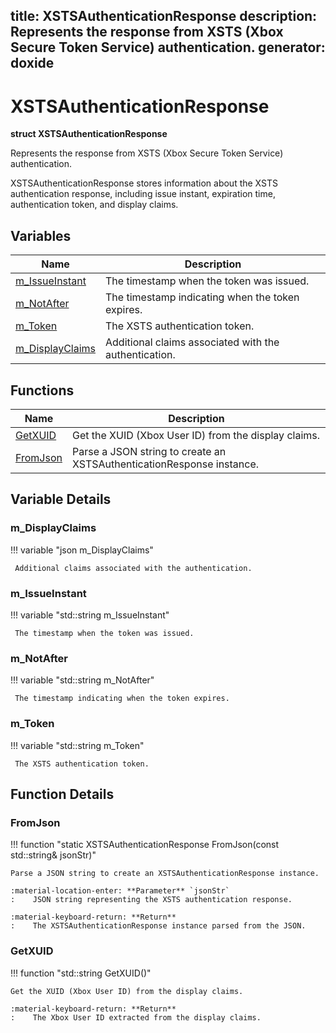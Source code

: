 title: XSTSAuthenticationResponse
description: Represents the response from XSTS (Xbox Secure Token Service) authentication.
generator: doxide
---


# XSTSAuthenticationResponse

**struct XSTSAuthenticationResponse**



Represents the response from XSTS (Xbox Secure Token Service) authentication.

XSTSAuthenticationResponse stores information about the XSTS authentication response,
including issue instant, expiration time, authentication token, and display claims.


## Variables

| Name | Description |
| ---- | ----------- |
| [m_IssueInstant](#m_IssueInstant) |  The timestamp when the token was issued. |
| [m_NotAfter](#m_NotAfter) |  The timestamp indicating when the token expires. |
| [m_Token](#m_Token) |  The XSTS authentication token. |
| [m_DisplayClaims](#m_DisplayClaims) |  Additional claims associated with the authentication. |

## Functions

| Name | Description |
| ---- | ----------- |
| [GetXUID](#GetXUID) | Get the XUID (Xbox User ID) from the display claims. |
| [FromJson](#FromJson) | Parse a JSON string to create an XSTSAuthenticationResponse instance. |

## Variable Details

### m_DisplayClaims<a name="m_DisplayClaims"></a>

!!! variable "json m_DisplayClaims"

     Additional claims associated with the authentication.

### m_IssueInstant<a name="m_IssueInstant"></a>

!!! variable "std::string m_IssueInstant"

     The timestamp when the token was issued.

### m_NotAfter<a name="m_NotAfter"></a>

!!! variable "std::string m_NotAfter"

     The timestamp indicating when the token expires.

### m_Token<a name="m_Token"></a>

!!! variable "std::string m_Token"

     The XSTS authentication token.

## Function Details

### FromJson<a name="FromJson"></a>
!!! function "static XSTSAuthenticationResponse FromJson(const std::string&amp; jsonStr)"

    
    
    Parse a JSON string to create an XSTSAuthenticationResponse instance.
    
    :material-location-enter: **Parameter** `jsonStr`
    :    JSON string representing the XSTS authentication response.
    
    :material-keyboard-return: **Return**
    :    The XSTSAuthenticationResponse instance parsed from the JSON.
    

### GetXUID<a name="GetXUID"></a>
!!! function "std::string GetXUID()"

    
    
    Get the XUID (Xbox User ID) from the display claims.
    
    :material-keyboard-return: **Return**
    :    The Xbox User ID extracted from the display claims.
    

